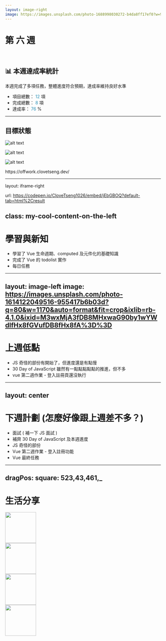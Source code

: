 ```yaml
---
layout: image-right
image: https://images.unsplash.com/photo-1688998030272-b4da8ff17ef0?w=900&auto=format&fit=crop&q=60&ixlib=rb-4.1.0&ixid=M3wxMjA3fDB8MHxzZWFyY2h8Mnx8c2FqYSUyMHRpZ2VyfGVufDB8fDB8fHww
---
```


# 第 六 週

<br/>

## 📊 本週達成率統計

本週完成了多項任務，整體進度符合預期，達成率維持良好水準

- 項目總數：<span v-click> 12 </span> 項
- 完成總數：<span v-click> 8 </span> 項
- 達成率：<span v-click v-mark.circle.orange="3"> 76 </span> %

<style>
  span {
    color: #2B90B6;
  }
</style>

<!-- 大家安安

[click] 上週總項目為 12 項

[click] 實際完成總數為 8 項

[click] 達成率為 67% 較上週略微下降，但整體進度符合預期，接著說明一下上週的細項
 -->

---

## 目標狀態

<div class="grid grid-cols-2 gap-x-4">
<div v-click>

![alt text](/week6-p1.png)

</div>
<div v-click>

![alt text](/week6-p2.png)
</div>
<div v-click>

![alt text](/week6-p3.png)

</div>
<div v-click>
https://offwork.clovetseng.dev/
</div>  
</div>

<!--
[click] 上週的話有有投了幾間，但比較多是把一些想投主要寫 Vue 的公司加入最愛ww

[click] vue 的部份目前已經學到了元件化的單元，然後因為生命週期跟 computed 我當時也沒仔細聽，所以又回頭去重看了今年跟去年的錄影回放，以及每日任務的部份

[click] 上週的話開了研發營的第一次會議，但主要重心放在了 vue 上面，所以 aapd 在分配完頁面跟技術討論後就先放生了 (反正原本預定的目標我啥也沒做就做完了???捲佑帶飛呀)
哦，另外一提，我們 aapd 是要使用 nuxt 和 tailwind 開發，所以我後面還要去淺補個 nuxt www

-->

---
layout: iframe-right

url: https://codepen.io/CloveTseng1026/embed/jEbGBOQ?default-tab=html%2Cresult

class: my-cool-content-on-the-left
---

# 學習與新知

<v-clicks>

- 學習了 Vue 生命週期、computed 及元件化的基礎知識
- 完成了 Vue 的 todolist 實作
- 每日任務

</v-clicks>


<!--
[click] 上週學習了生命週期、computed 及元件化的基礎知識
[click] 並且完成了 vue 的 todolist 實作
[click] 以及每日任務

-->

---
layout: image-left
image: https://images.unsplash.com/photo-1614122049516-955417b6b03d?q=80&w=1170&auto=format&fit=crop&ixlib=rb-4.1.0&ixid=M3wxMjA3fDB8MHxwaG90by1wYWdlfHx8fGVufDB8fHx8fA%3D%3D
---

# 上週低點

- JS 奇怪的部份有開始了，但進度還是有點慢
- 30 Day of JavaScript 雖然有一點點點點點的推進，但不多
- vue 第二週作業 - 登入註冊頁還沒執行

<!--
[click]
 -->

---
layout: center
---
# 下週計劃 (怎麼好像跟上週差不多？)

- 面試 ( 補一下 JS 面試 )
- 補齊 30 Day of JavaScript 及本週進度
- JS 奇怪的部份
- Vue 第二週作業 - 登入註冊功能
- Vue 最終任務

---
dragPos:
  square: 523,43,461,_
---

# 生活分享

<div v-click>
<img v-drag="'square'" src="/week6-pressure1.png" width="100px">
</div>
<div v-click>
<img v-drag="'square'" src="/week6-pressure2.png" width="100px">
</div>
<div v-click>
<img v-drag="'square'" src="/week6-pressure3.png" width="100px">
</div>
<div v-click>
<img v-drag="'square'" src="/week6-pressure4.jpg" width="100px">
</div>

<!--
最近因為什麼暈炫症啦、或是免疫失調的大過敏，然後大家都會常常聽到醫生說：不要給自己太大壓力、或是壓力減少了這個病症就會好了這種鬼故事，
所以做了壓力的檢測~想要知道自己是有多廢XD
[click] 這是網路上找到的一堆壓力的來源，我是覺得工程師蠻容易給自己內在壓力的，特別是一堆很捲的XD
[click] 順便也想要跟大家科普一下，壓力的堆積可能會造成一些顯性的身體問題發生
[click] 做完檢測後會收到一個長這樣的圖表，最理想一定是在綠綠的區間，表示就算有壓力，你的身體也可以很好的把他調回來
[click] 這是我做完的報告，雖然我感覺壓線，但醫生是說其實很不錯了，身體都有適應過來，如果有上班之後還想再測一次…感覺會爆XD?
-->
